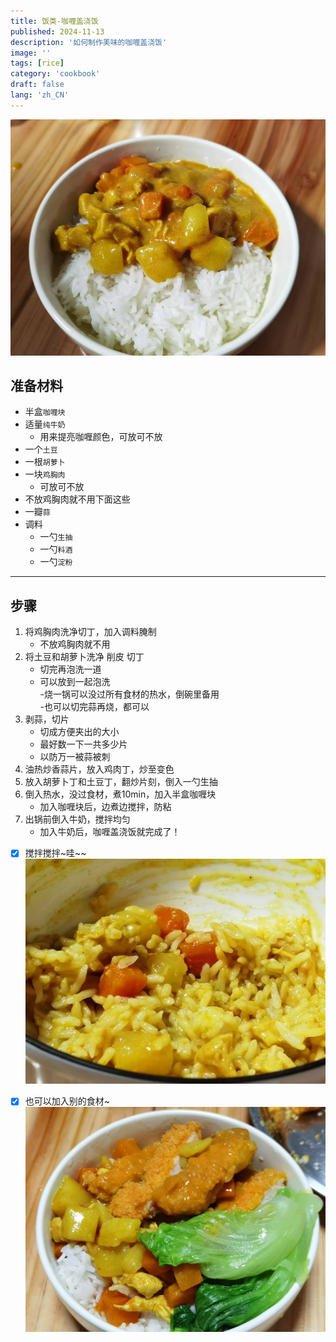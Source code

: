```yaml
---
title: 饭类-咖喱盖浇饭
published: 2024-11-13
description: '如何制作美味的咖喱盖浇饭'
image: ''
tags: [rice]
category: 'cookbook'
draft: false
lang: 'zh_CN'
---
```


![咖喱饭](./gali.jpg)

## 准备材料
- 半盒`咖喱块`  
- 适量`纯牛奶`  
    - 用来提亮咖喱颜色，可放可不放  
- 一个`土豆`  
- 一根`胡萝卜`  
- 一块`鸡胸肉`  
    - 可放可不放  
- 不放鸡胸肉就不用下面这些   
- 一瓣`蒜`  
- 调料  
     - 一勺`生抽`  
     - 一勺`料酒`  
     - 一勺`淀粉`  

***********

## 步骤  
1. 将鸡胸肉洗净切丁，加入调料腌制  
    - 不放鸡胸肉就不用   
2. 将土豆和胡萝卜洗净 削皮 切丁  
    - 切完再泡洗一道   
    - 可以放到一起泡洗  
-烧一锅可以没过所有食材的热水，倒碗里备用  
-也可以切完蒜再烧，都可以   
3. 剥蒜，切片  
    - 切成方便夹出的大小   
    - 最好数一下一共多少片  
    - 以防万一被蒜被刺  
4. 油热炒香蒜片，放入鸡肉丁，炒至变色  
5. 放入胡萝卜丁和土豆丁，翻炒片刻，倒入一勺生抽  
6. 倒入热水，没过食材，煮10min，加入半盒咖喱块  
    - 加入咖喱块后，边煮边搅拌，防粘  
7. 出锅前倒入牛奶，搅拌均匀  
    - 加入牛奶后，咖喱盖浇饭就完成了！  

- [x] 搅拌搅拌~哇~~  
![咖喱饭](./gali_mix.jpg)

- [x] 也可以加入别的食材~
![咖喱饭](./gali_max.jpg)

